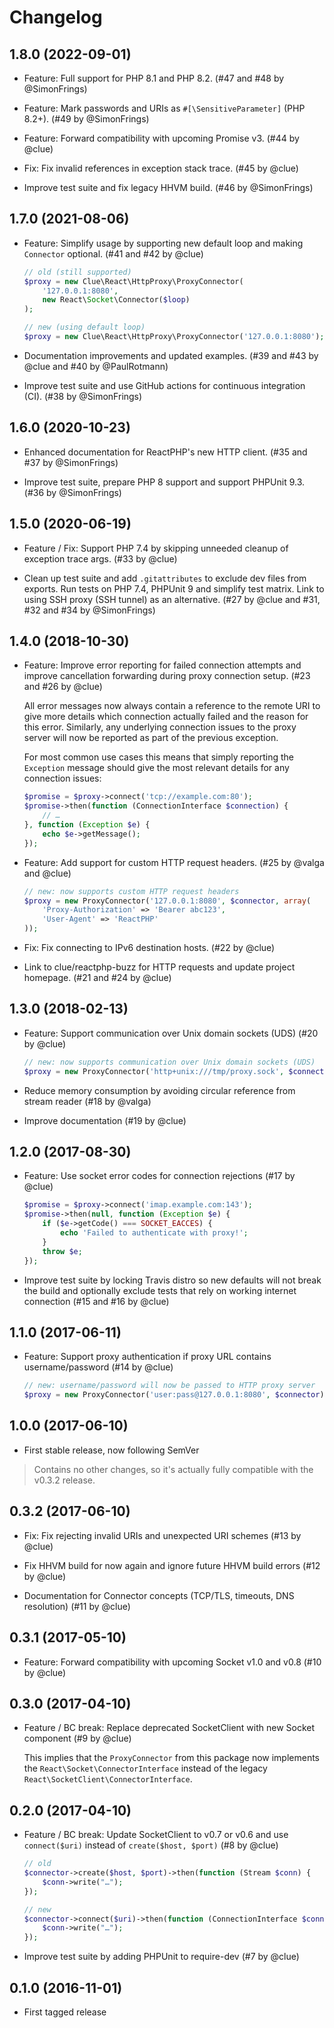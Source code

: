 # Changelog

## 1.8.0 (2022-09-01)

*   Feature: Full support for PHP 8.1 and PHP 8.2.
    (#47 and #48 by @SimonFrings)

*   Feature: Mark passwords and URIs as `#[\SensitiveParameter]` (PHP 8.2+).
    (#49 by @SimonFrings)

*   Feature: Forward compatibility with upcoming Promise v3.
    (#44 by @clue)

*   Fix: Fix invalid references in exception stack trace.
    (#45 by @clue)

*   Improve test suite and fix legacy HHVM build.
    (#46 by @SimonFrings)

## 1.7.0 (2021-08-06)

*   Feature: Simplify usage by supporting new default loop and making `Connector` optional.
    (#41 and #42 by @clue)

    ```php
    // old (still supported)
    $proxy = new Clue\React\HttpProxy\ProxyConnector(
        '127.0.0.1:8080',
        new React\Socket\Connector($loop)
    );

    // new (using default loop)
    $proxy = new Clue\React\HttpProxy\ProxyConnector('127.0.0.1:8080');
    ```

*   Documentation improvements and updated examples.
    (#39 and #43 by @clue and #40 by @PaulRotmann)

*   Improve test suite and use GitHub actions for continuous integration (CI).
    (#38 by @SimonFrings)

## 1.6.0 (2020-10-23)

*   Enhanced documentation for ReactPHP's new HTTP client.
    (#35 and #37 by @SimonFrings)

*   Improve test suite, prepare PHP 8 support and support PHPUnit 9.3.
    (#36 by @SimonFrings)

## 1.5.0 (2020-06-19)

*   Feature / Fix: Support PHP 7.4 by skipping unneeded cleanup of exception trace args.
    (#33 by @clue)

*   Clean up test suite and add `.gitattributes` to exclude dev files from exports.
    Run tests on PHP 7.4, PHPUnit 9 and simplify test matrix.
    Link to using SSH proxy (SSH tunnel) as an alternative.
    (#27 by @clue and #31, #32 and #34 by @SimonFrings)

## 1.4.0 (2018-10-30)

*   Feature: Improve error reporting for failed connection attempts and improve
    cancellation forwarding during proxy connection setup.
    (#23 and #26 by @clue)

    All error messages now always contain a reference to the remote URI to give
    more details which connection actually failed and the reason for this error.
    Similarly, any underlying connection issues to the proxy server will now be
    reported as part of the previous exception.

    For most common use cases this means that simply reporting the `Exception`
    message should give the most relevant details for any connection issues:

    ```php
    $promise = $proxy->connect('tcp://example.com:80');
    $promise->then(function (ConnectionInterface $connection) {
        // …
    }, function (Exception $e) {
        echo $e->getMessage();
    });
    ```

*   Feature: Add support for custom HTTP request headers.
    (#25 by @valga and @clue)

    ```php
    // new: now supports custom HTTP request headers
    $proxy = new ProxyConnector('127.0.0.1:8080', $connector, array(
        'Proxy-Authorization' => 'Bearer abc123',
        'User-Agent' => 'ReactPHP'
    ));
    ```

*   Fix: Fix connecting to IPv6 destination hosts.
    (#22 by @clue)

*   Link to clue/reactphp-buzz for HTTP requests and update project homepage.
    (#21 and #24 by @clue)

## 1.3.0 (2018-02-13)

*   Feature: Support communication over Unix domain sockets (UDS)
    (#20 by @clue)

    ```php
    // new: now supports communication over Unix domain sockets (UDS)
    $proxy = new ProxyConnector('http+unix:///tmp/proxy.sock', $connector);
    ```

*   Reduce memory consumption by avoiding circular reference from stream reader
    (#18 by @valga)

*   Improve documentation
    (#19 by @clue)

## 1.2.0 (2017-08-30)

*   Feature: Use socket error codes for connection rejections
    (#17 by @clue)

    ```php
    $promise = $proxy->connect('imap.example.com:143');
    $promise->then(null, function (Exception $e) {
        if ($e->getCode() === SOCKET_EACCES) {
            echo 'Failed to authenticate with proxy!';
        }
        throw $e;
    });
    ```

*   Improve test suite by locking Travis distro so new defaults will not break the build and
    optionally exclude tests that rely on working internet connection
    (#15 and #16 by @clue)

## 1.1.0 (2017-06-11)

* Feature: Support proxy authentication if proxy URL contains username/password
  (#14 by @clue)

  ```php
  // new: username/password will now be passed to HTTP proxy server
  $proxy = new ProxyConnector('user:pass@127.0.0.1:8080', $connector);
  ```

## 1.0.0 (2017-06-10)

* First stable release, now following SemVer

> Contains no other changes, so it's actually fully compatible with the v0.3.2 release.

## 0.3.2 (2017-06-10)

* Fix: Fix rejecting invalid URIs and unexpected URI schemes
  (#13 by @clue)

* Fix HHVM build for now again and ignore future HHVM build errors
  (#12 by @clue)

* Documentation for Connector concepts (TCP/TLS, timeouts, DNS resolution)
  (#11 by @clue)

## 0.3.1 (2017-05-10)

* Feature: Forward compatibility with upcoming Socket v1.0 and v0.8
  (#10 by @clue)

## 0.3.0 (2017-04-10)

* Feature / BC break: Replace deprecated SocketClient with new Socket component
  (#9 by @clue)

  This implies that the `ProxyConnector` from this package now implements the
  `React\Socket\ConnectorInterface` instead of the legacy
  `React\SocketClient\ConnectorInterface`.

## 0.2.0 (2017-04-10)

* Feature / BC break: Update SocketClient to v0.7 or v0.6 and
  use `connect($uri)` instead of `create($host, $port)`
  (#8 by @clue)

  ```php
  // old
  $connector->create($host, $port)->then(function (Stream $conn) {
      $conn->write("…");
  });

  // new
  $connector->connect($uri)->then(function (ConnectionInterface $conn) {
      $conn->write("…");
  });
  ```

* Improve test suite by adding PHPUnit to require-dev
  (#7 by @clue)


## 0.1.0 (2016-11-01)

* First tagged release
